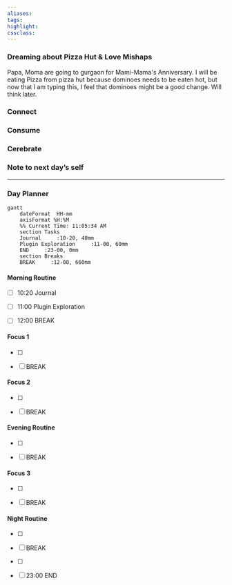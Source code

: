 ```yaml
---
aliases:  
tags:
highlight:  
cssclass:
---
```


### Dreaming about Pizza Hut & Love Mishaps
Papa, Moma are going to gurgaon for Mami-Mama's Anniversary. I will be eating Pizza from pizza hut because dominoes needs to be eaten hot, but now that I am typing this, I feel that dominoes might be a good change. Will think later.
### Connect 
### Consume
### Cerebrate
### Note to next day’s self
--- 
### Day Planner
```mermaid
gantt
    dateFormat  HH-mm
    axisFormat %H:%M
    %% Current Time: 11:05:34 AM
    section Tasks
    Journal     :10-20, 40mm
    Plugin Exploration     :11-00, 60mm
    END     :23-00, 0mm
    section Breaks
    BREAK     :12-00, 660mm
```

#### Morning Routine
- [ ] 10:20 Journal
- [ ] 11:00 Plugin Exploration
- [ ] 12:00 BREAK
  

#### Focus 1
- [ ] 
- [ ] BREAK


#### Focus 2
- [ ] 
- [ ] BREAK


#### Evening Routine
- [ ] 
- [ ] BREAK


#### Focus 3
- [ ] 
- [ ] BREAK


#### Night Routine
- [ ] 
- [ ] BREAK
- [ ] 
- [ ] 23:00 END




